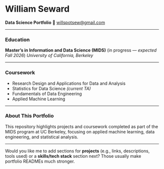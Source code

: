 # William Seward

**Data Science Portfolio**
📧 [willspotsew@gmail.com](mailto:willspotsew@gmail.com)

---

### Education

**Master’s in Information and Data Science (MIDS)** (in progress — *expected Fall 2026*)
*University of California, Berkeley*

---

### Coursework

* Research Design and Applications for Data and Analysis
* Statistics for Data Science *(current TA)*
* Fundamentals of Data Engineering
* Applied Machine Learning

---

### About This Portfolio

This repository highlights projects and coursework completed as part of the MIDS program at UC Berkeley, focusing on applied machine learning, data engineering, and statistical analysis.

---

Would you like me to add sections for **projects** (e.g., links, descriptions, tools used) or a **skills/tech stack** section next? Those usually make portfolio READMEs much stronger.
